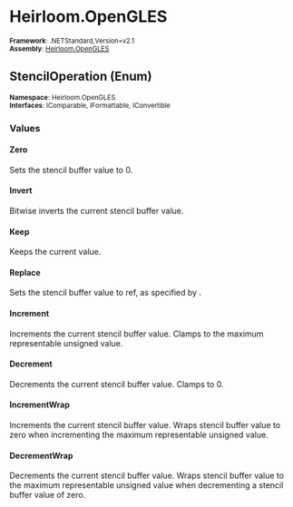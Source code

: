 # Heirloom.OpenGLES

<small>**Framework**: .NETStandard,Version=v2.1</small>  
<small>**Assembly**: [Heirloom.OpenGLES](../heirloom.opengles/heirloom.opengles.md)</small>  

## StencilOperation (Enum)
<small>**Namespace**: Heirloom.OpenGLES</sub></small>  
<small>**Interfaces**: IComparable, IFormattable, IConvertible</small>  

### Values

#### Zero
<member name="F:Heirloom.OpenGLES.StencilOperation.Zero">
  <summary>
            Sets the stencil buffer value to 0.
            </summary>
</member>

#### Invert
<member name="F:Heirloom.OpenGLES.StencilOperation.Invert">
  <summary>
            Bitwise inverts the current stencil buffer value.
            </summary>
</member>

#### Keep
<member name="F:Heirloom.OpenGLES.StencilOperation.Keep">
  <summary>
            Keeps the current value.
            </summary>
</member>

#### Replace
<member name="F:Heirloom.OpenGLES.StencilOperation.Replace">
  <summary>
            Sets the stencil buffer value to ref, as specified by <see cref="!:GL.StencilFunc(StencilFunction, int, uint)" />.
            </summary>
</member>

#### Increment
<member name="F:Heirloom.OpenGLES.StencilOperation.Increment">
  <summary>
            Increments the current stencil buffer value. Clamps to the maximum representable unsigned value.
            </summary>
</member>

#### Decrement
<member name="F:Heirloom.OpenGLES.StencilOperation.Decrement">
  <summary>
            Decrements the current stencil buffer value. Clamps to 0.
            </summary>
</member>

#### IncrementWrap
<member name="F:Heirloom.OpenGLES.StencilOperation.IncrementWrap">
  <summary>
            Increments the current stencil buffer value. Wraps stencil buffer value to zero when incrementing the maximum representable unsigned value.
            </summary>
</member>

#### DecrementWrap
<member name="F:Heirloom.OpenGLES.StencilOperation.DecrementWrap">
  <summary>
            Decrements the current stencil buffer value. Wraps stencil buffer value to the maximum representable unsigned value when decrementing a stencil buffer value of zero.
            </summary>
</member>

